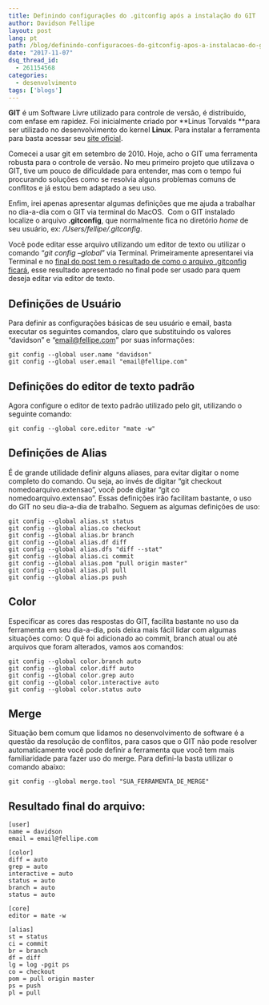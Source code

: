 ```yaml
---
title: Definindo configurações do .gitconfig após a instalação do GIT
author: Davidson Fellipe
layout: post
lang: pt
path: /blog/definindo-configuracoes-do-gitconfig-apos-a-instalacao-do-git/
date: "2017-11-07"
dsq_thread_id:
  - 261154568
categories:
  - desenvolvimento
tags: ['blogs']
---
```

**GIT** é um Software Livre utilizado para controle de versão, é distribuído, com enfase em rapidez. Foi inicialmente criado por **Linus Torvalds **para ser utilizado no desenvolvimento do kernel **Linux**. Para instalar a ferramenta para basta acessar seu [site oficial][1].

[1]: http://git-scm.com/download

Comecei a usar git em setembro de 2010. Hoje, acho o GIT uma ferramenta robusta para o controle de versão. No meu primeiro projeto que utilizava o GIT, tive um pouco de dificuldade para entender, mas com o tempo fui procurando soluções como se resolvia alguns problemas comuns de conflitos e já estou bem adaptado a seu uso.


Enfim, irei apenas apresentar algumas definições que me ajuda a trabalhar no dia-a-dia com o GIT via terminal do MacOS.  Com o GIT instalado localize o arquivo **.gitconfig**, que normalmente fica no diretório *home* de seu usuário, ex: */Users/fellipe/.gitconfig*.


Você pode editar esse arquivo utilizando um editor de texto ou utilizar o comando “*git config –global*” via Terminal. Primeiramente apresentarei via Terminal e no [final do post tem o resultado de como o arquivo .gitconfig ficará][2], esse resultado apresentado no final pode ser usado para quem deseja editar via editor de texto.

[2]: #arquivo_gitconfig






## Definições de Usuário

Para definir as configurações básicas de seu usuário e email, basta executar os seguintes comandos, claro que substituindo os valores “davidson” e “email@fellipe.com” por suas informações:

    git config --global user.name "davidson"
    git config --global user.email "email@fellipe.com"

## Definições do editor de texto padrão

Agora configure o editor de texto padrão utilizado pelo git, utilizando o seguinte comando:

    git config --global core.editor "mate -w"

## Definições de Alias

É de grande utilidade definir alguns aliases, para evitar digitar o nome completo do comando. Ou seja, ao invés de digitar “git checkout nomedoarquivo.extensao”, você pode digitar “git co nomedoarquivo.extensao”. Essas definições irão facilitam bastante, o uso do GIT no seu dia-a-dia de trabalho. Seguem as algumas definições de uso:

    git config --global alias.st status
    git config --global alias.co checkout
    git config --global alias.br branch
    git config --global alias.df diff
    git config --global alias.dfs "diff --stat"
    git config --global alias.ci commit
    git config --global alias.pom "pull origin master"
    git config --global alias.pl pull
    git config --global alias.ps push

## Color

Especificar as cores das respostas do GIT, facilita bastante no uso da ferramenta em seu dia-a-dia, pois deixa mais fácil lidar com algumas situações como: O quê foi adicionado ao commit, branch atual ou até arquivos que foram alterados, vamos aos comandos:

    git config --global color.branch auto
    git config --global color.diff auto
    git config --global color.grep auto
    git config --global color.interactive auto
    git config --global color.status auto

## Merge

Situação bem comum que lidamos no desenvolvimento de software é a questão da resolução de conflitos, para casos que o GIT não pode resolver automaticamente você pode definir a ferramenta que você tem mais familiaridade para fazer uso do merge. Para defini-la basta utilizar o comando abaixo:

    git config --global merge.tool "SUA_FERRAMENTA_DE_MERGE"



## Resultado final do arquivo:

    [user]
    name = davidson
    email = email@fellipe.com

    [color]
    diff = auto
    grep = auto
    interactive = auto
    status = auto
    branch = auto
    status = auto

    [core]
    editor = mate -w

    [alias]
    st = status
    ci = commit
    br = branch
    df = diff
    lg = log -pgit ps
    co = checkout
    pom = pull origin master
    ps = push
    pl = pull
